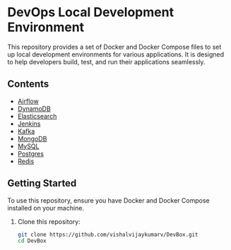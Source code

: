 # DevOps Local Development Environment

This repository provides a set of Docker and Docker Compose files to set up local development environments for various applications. 
It is designed to help developers build, test, and run their applications seamlessly.

## Contents

- [Airflow](./Airflow/README.md)
- [DynamoDB](./DynamoDB/README.md)
- [Elasticsearch](./Elasticsearch/README.md)
- [Jenkins](./Jenkins/README.md)
- [Kafka](./kafka/README.md)
- [MongoDB](./MongoDb/README.md)
- [MySQL](./Mysql/README.md)
- [Postgres](./Postgres/README.md)
- [Redis](./Redis/README.md)

## Getting Started

To use this repository, ensure you have Docker and Docker Compose installed on your machine.

1. Clone this repository:
   ```sh
   git clone https://github.com/vishalvijaykumarv/DevBox.git
   cd DevBox
   ```
